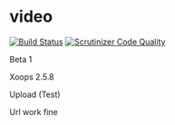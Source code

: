 # video

[![Build Status](https://scrutinizer-ci.com/g/txmodxoops/video/badges/build.png?b=master)](https://scrutinizer-ci.com/g/txmodxoops/video/build-status/master)
[![Scrutinizer Code Quality](https://scrutinizer-ci.com/g/txmodxoops/video/badges/quality-score.png?b=master)](https://scrutinizer-ci.com/g/txmodxoops/video/?branch=master)

Beta 1 

Xoops 2.5.8 

Upload (Test)

Url work fine
